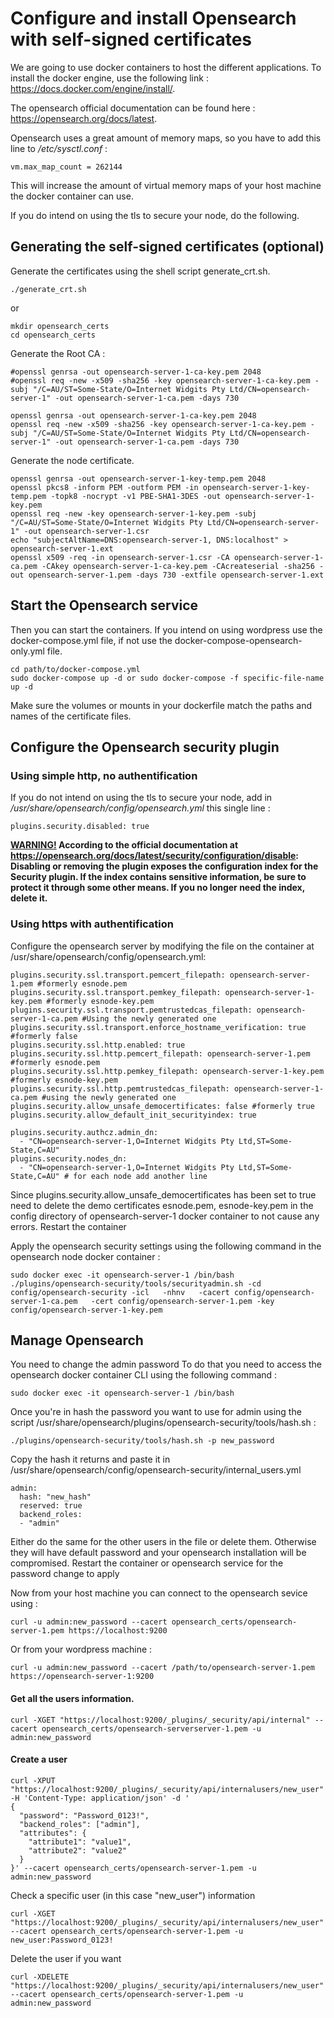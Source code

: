 Configure and install Opensearch  with self-signed certificates
=======

We are going to use docker containers to host the different applications.
To install the docker engine, use the following link : https://docs.docker.com/engine/install/.

The opensearch official documentation can be found here : https://opensearch.org/docs/latest.

Opensearch uses a great amount of memory maps, so you have to add this line to <i>/etc/sysctl.conf</i> :

    vm.max_map_count = 262144

This will increase the amount of virtual memory maps of your host machine the docker container can use.

If you do intend on using the tls to secure your node, do the following.

Generating the self-signed certificates (optional)
-----------

Generate the certificates using the shell script generate_crt.sh.

    ./generate_crt.sh

or

    mkdir opensearch_certs
    cd opensearch_certs

Generate the Root CA : 

    #openssl genrsa -out opensearch-server-1-ca-key.pem 2048
    #openssl req -new -x509 -sha256 -key opensearch-server-1-ca-key.pem -subj "/C=AU/ST=Some-State/O=Internet Widgits Pty Ltd/CN=opensearch-server-1" -out opensearch-server-1-ca.pem -days 730

    openssl genrsa -out opensearch-server-1-ca-key.pem 2048
    openssl req -new -x509 -sha256 -key opensearch-server-1-ca-key.pem -subj "/C=AU/ST=Some-State/O=Internet Widgits Pty Ltd/CN=opensearch-server-1" -out opensearch-server-1-ca.pem -days 730

Generate the node certificate.

    openssl genrsa -out opensearch-server-1-key-temp.pem 2048
    openssl pkcs8 -inform PEM -outform PEM -in opensearch-server-1-key-temp.pem -topk8 -nocrypt -v1 PBE-SHA1-3DES -out opensearch-server-1-key.pem
    openssl req -new -key opensearch-server-1-key.pem -subj "/C=AU/ST=Some-State/O=Internet Widgits Pty Ltd/CN=opensearch-server-1" -out opensearch-server-1.csr
    echo "subjectAltName=DNS:opensearch-server-1, DNS:localhost" > opensearch-server-1.ext
    openssl x509 -req -in opensearch-server-1.csr -CA opensearch-server-1-ca.pem -CAkey opensearch-server-1-ca-key.pem -CAcreateserial -sha256 -out opensearch-server-1.pem -days 730 -extfile opensearch-server-1.ext

Start the Opensearch service
-----------

Then you can start the containers. If you intend on using wordpress use the docker-compose.yml file, if not use the docker-compose-opensearch-only.yml file.

    cd path/to/docker-compose.yml
    sudo docker-compose up -d or sudo docker-compose -f specific-file-name up -d

Make sure the volumes or mounts in your dockerfile match the paths and names of the certificate files.

Configure the Opensearch security plugin
-----------

### Using simple http, no authentification

If you do not intend on using the tls to secure your node, add in <i>/usr/share/opensearch/config/opensearch.yml</i> this single line :

    plugins.security.disabled: true

<b><u>WARNING!</u> According to the official documentation at https://opensearch.org/docs/latest/security/configuration/disable: Disabling or removing the plugin exposes the configuration index for the Security plugin. If the index contains sensitive information, be sure to protect it through some other means. If you no longer need the index, delete it.</b>

### Using https with authentification
Configure the opensearch server by modifying the file on the container at /usr/share/opensearch/config/opensearch.yml: 

    plugins.security.ssl.transport.pemcert_filepath: opensearch-server-1.pem #formerly esnode.pem
    plugins.security.ssl.transport.pemkey_filepath: opensearch-server-1-key.pem #formerly esnode-key.pem
    plugins.security.ssl.transport.pemtrustedcas_filepath: opensearch-server-1-ca.pem #Using the newly generated one
    plugins.security.ssl.transport.enforce_hostname_verification: true #formerly false
    plugins.security.ssl.http.enabled: true
    plugins.security.ssl.http.pemcert_filepath: opensearch-server-1.pem #formerly esnode.pem
    plugins.security.ssl.http.pemkey_filepath: opensearch-server-1-key.pem #formerly esnode-key.pem
    plugins.security.ssl.http.pemtrustedcas_filepath: opensearch-server-1-ca.pem #using the newly generated one    
    plugins.security.allow_unsafe_democertificates: false #formerly true
    plugins.security.allow_default_init_securityindex: true 
        
    plugins.security.authcz.admin_dn:
      - "CN=opensearch-server-1,O=Internet Widgits Pty Ltd,ST=Some-State,C=AU"
    plugins.security.nodes_dn:
      - "CN=opensearch-server-1,O=Internet Widgits Pty Ltd,ST=Some-State,C=AU" # for each node add another line

Since plugins.security.allow_unsafe_democertificates has been set to true need to delete the demo certificates esnode.pem, esnode-key.pem in the config directory of opensearch-server-1 docker container to not cause any errors. 
Restart the container

Apply the opensearch security settings using the following command in the opensearch node docker container : 

    sudo docker exec -it opensearch-server-1 /bin/bash
    ./plugins/opensearch-security/tools/securityadmin.sh -cd config/opensearch-security -icl   -nhnv   -cacert config/opensearch-server-1-ca.pem   -cert config/opensearch-server-1.pem -key config/opensearch-server-1-key.pem

Manage Opensearch 
-----------

You need to change the admin password 
To do that you need to access the opensearch docker container CLI using the following command :

    sudo docker exec -it opensearch-server-1 /bin/bash

Once you're in hash the password you want to use for admin using the script /usr/share/opensearch/plugins/opensearch-security/tools/hash.sh :

    ./plugins/opensearch-security/tools/hash.sh -p new_password

Copy the hash it returns and paste it in /usr/share/opensearch/config/opensearch-security/internal_users.yml 

    admin:
      hash: "new_hash"
      reserved: true
      backend_roles:
      - "admin"
 
Either do the same for the other users in the file or delete them. Otherwise they will have default password and your opensearch installation will be compromised.
Restart the container or opensearch service for the password change to apply

Now from your host machine  you can connect to the opensearch sevice using : 

    curl -u admin:new_password --cacert opensearch_certs/opensearch-server-1.pem https://localhost:9200

Or from your wordpress machine :

    curl -u admin:new_password --cacert /path/to/opensearch-server-1.pem https://opensearch-server-1:9200

#### Get all the users information.

    curl -XGET "https://localhost:9200/_plugins/_security/api/internal" --cacert opensearch_certs/opensearch-serverserver-1.pem -u admin:new_password

#### Create a user

    curl -XPUT "https://localhost:9200/_plugins/_security/api/internalusers/new_user" -H 'Content-Type: application/json' -d '
    {                    
      "password": "Password_0123!",
      "backend_roles": ["admin"],
      "attributes": {
        "attribute1": "value1",
        "attribute2": "value2"
      }
    }' --cacert opensearch_certs/opensearch-server-1.pem -u admin:new_password
    
Check a specific user (in this case "new_user") information

    curl -XGET "https://localhost:9200/_plugins/_security/api/internalusers/new_user" --cacert opensearch_certs/opensearch-server-1.pem -u new_user:Password_0123!
    
Delete the user if you want

    curl -XDELETE "https://localhost:9200/_plugins/_security/api/internalusers/new_user" --cacert opensearch_certs/opensearch-server-1.pem -u admin:new_password
